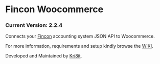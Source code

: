 # Fincon Woocommerce
### Current Version: 2.2.4
Connects your [Fincon](https://fincon.co.za/) accounting system JSON API to Woocommerce.

For more information, requirements and setup kindly browse the [WIKI](https://github.com/kri8itdigital/fincon-woocommerce-json/wiki).

Developed and Maintained by [Kri8it](https://kri8it.com/).
